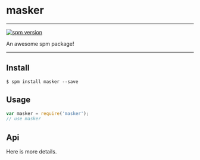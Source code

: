 # masker

---

[![spm version](http://spmjs.io/badge/masker)](http://spmjs.io/package/masker)

An awesome spm package!

---

## Install

```
$ spm install masker --save
```

## Usage

```js
var masker = require('masker');
// use masker
```

## Api

Here is more details.

